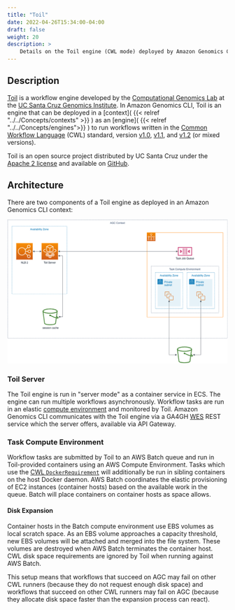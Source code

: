 ```yaml
---
title: "Toil"
date: 2022-04-26T15:34:00-04:00
draft: false
weight: 20
description: >
    Details on the Toil engine (CWL mode) deployed by Amazon Genomics CLI
---
```


## Description

[Toil](http://toil.ucsc-cgl.org/) is a workflow engine developed by the
[Computational Genomics Lab](https://cglgenomics.ucsc.edu/) at the
[UC Santa Cruz Genomics Institute](https://genomics.ucsc.edu/). In Amazon Genomics
CLI, Toil is an engine that can be deployed in a
[context]( {{< relref "../../Concepts/contexts" >}} ) as an
[engine]( {{< relref "../../Concepts/engines">}} ) to run workflows written in the
[Common Workflow Language](https://www.commonwl.org/) (CWL) standard, version
[v1.0](https://www.commonwl.org/v1.0/), [v1.1](https://www.commonwl.org/v1.1/),
and [v1.2](https://www.commonwl.org/v1.2/) (or mixed versions).

Toil is an open source project distributed by UC Santa Cruz under the [Apache 2
license](https://github.com/DataBiosphere/toil/blob/master/LICENSE) and
available on
[GitHub](https://github.com/DataBiosphere/toil).

## Architecture

There are two components of a Toil engine as deployed in an Amazon Genomics
CLI context:

![Image of infrastructure deployed in a Toil context](ToilContextArch.png "Toil Context Architecture")


### Toil Server

The Toil engine is run in "server mode" as a container service in ECS. The
engine can run multiple workflows asynchronously. Workflow tasks are run in an
elastic [compute environment]( #compute-environment ) and monitored by Toil.
Amazon Genomics CLI communicates with the Toil engine via a GA4GH
[WES](https://github.com/ga4gh/workflow-execution-service-schemas) REST service
which the server offers, available via API Gateway.

### Task Compute Environment

Workflow tasks are submitted by Toil to an AWS Batch queue and run in
Toil-provided containers using an AWS Compute Environment. Tasks which use the
[CWL `DockerRequirement`](https://www.commonwl.org/user_guide/07-containers/index.html)
will additionally be run in sibling containers on the host Docker daemon. AWS
Batch coordinates the elastic provisioning of EC2 instances (container hosts)
based on the available work in the queue. Batch will place containers on
container hosts as space allows.

#### Disk Expansion

Container hosts in the Batch compute environment use EBS volumes as local
scratch space. As an EBS volume approaches a capacity threshold, new EBS
volumes will be attached and merged into the file system. These volumes are
destroyed when AWS Batch terminates the container host. CWL disk space
requirements are ignored by Toil when running against AWS Batch.

This setup means that workflows that succeed on AGC may fail on other CWL
runners (because they do not request enough disk space) and workflows that
succeed on other CWL runners may fail on AGC (because they allocate disk space
faster than the expansion process can react).


